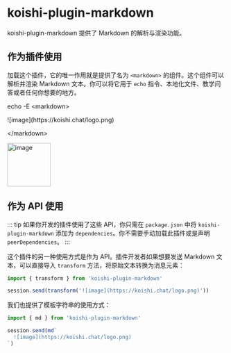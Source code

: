 # koishi-plugin-markdown

koishi-plugin-markdown 提供了 Markdown 的解析与渲染功能。

## 作为插件使用

加载这个插件，它的唯一作用就是提供了名为 `<markdown>` 的组件。这个组件可以解析并渲染 Markdown 文本。你可以将它用于 `echo` 指令、本地化文件、教学问答或者任何你想要的地方。

<chat-panel>
<chat-message nickname="Alice">
<p>echo -E &lt;markdown></p>
<p>![image](https://koishi.chat/logo.png)</p>
<p>&lt;/markdown></p>
</chat-message>
<chat-message nickname="Koishi">
<img src="https://koishi.chat/logo.png" alt="image" width="100"/>
</chat-message>
</chat-panel>

## 作为 API 使用

::: tip
如果你开发的插件使用了这些 API，你只需在 `package.json` 中将 `koishi-plugin-markdown` 添加为 `dependencies`。你不需要手动加载此插件或是声明 `peerDependencies`。
:::

这个插件的另一种使用方式是作为 API。插件开发者如果想要发送 Markdown 文本，可以直接导入 `transform` 方法，将原始文本转换为消息元素：

```ts
import { transform } from 'koishi-plugin-markdown'

session.send(transform('![image](https://koishi.chat/logo.png)'))
```

我们也提供了模板字符串的使用方式：

```ts
import { md } from 'koishi-plugin-markdown'

session.send(md`
  ![image](https://koishi.chat/logo.png)
`)
```
